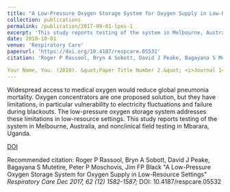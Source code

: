 ```yaml
---
title: "A Low-Pressure Oxygen Storage System for Oxygen Supply in Low-Resource Settings"
collection: publications
permalink: /publication/2017-09-01-lpos-1
excerpt: 'This study reports testing of the system in Melbourne, Australia, and nonclinical field testing in Mbarara, Uganda. Methods: The system included a power-conditioning unit, a standard oxygen concentrator, and an oxygen store.'
date: 2010-10-01
venue: 'Respiratory Care'
paperurl: 'https://doi.org/10.4187/respcare.05532'
citation: 'Roger P Rassool, Bryn A Sobott, David J Peake, Bagayana S Mutetire, Peter P Moschovis, Jim FP Black &quot;A Low-Pressure Oxygen Storage System for Oxygen Supply in Low-Resource Settings&quot; <i>Respiratory Care Dec 2017, 62 (12) 1582-1587;</i> DOI: 10.4187/respcare.05532'

Your Name, You. (2010). &quot;Paper Title Number 2.&quot; <i>Journal 1</i>. 1(2).'
---
```


Widespread access to medical oxygen would reduce global pneumonia mortality. Oxygen concentrators are one proposed solution, but they have limitations, in particular vulnerability to electricity fluctuations and failure during blackouts. The low-pressure oxygen storage system addresses these limitations in low-resource settings. This study reports testing of the system in Melbourne, Australia, and nonclinical field testing in Mbarara, Uganda.

[DOI](https://doi.org/10.4187/respcare.05532)

Recommended citation: Roger P Rassool, Bryn A Sobott, David J Peake, Bagayana S Mutetire, Peter P Moschovis, Jim FP Black &quot;A Low-Pressure Oxygen Storage System for Oxygen Supply in Low-Resource Settings&quot; <i>Respiratory Care Dec 2017, 62 (12) 1582-1587;</i> DOI: 10.4187/respcare.05532